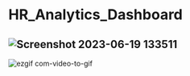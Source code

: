 # HR_Analytics_Dashboard

![Screenshot 2023-06-19 133511](https://github.com/07Sada/HR_Analytics_Dashboard/assets/112761379/86681325-097d-4b76-bc64-bf204d1197ec)
--
![ezgif com-video-to-gif](https://github.com/07Sada/HR_Analytics_Dashboard/assets/112761379/d22a42b2-e375-4fb6-8a42-d88dfb51ec66)
